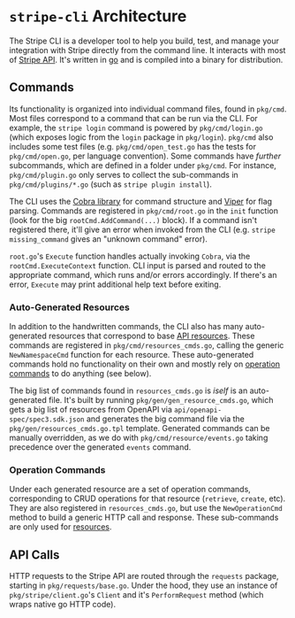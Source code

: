 # `stripe-cli` Architecture

The Stripe CLI is a developer tool to help you build, test, and manage your integration with Stripe directly from the command line. It interacts with most of [Stripe API](https://stripe.com/docs/api). It's written in [go](https://go.dev/) and is compiled into a binary for distribution.

## Commands

Its functionality is organized into individual command files, found in `pkg/cmd`. Most files correspond to a command that can be run via the CLI. For example, the `stripe login` command is powered by `pkg/cmd/login.go` (which exposes logic from the `login` package in `pkg/login`). `pkg/cmd` also includes some test files (e.g. `pkg/cmd/open_test.go` has the tests for `pkg/cmd/open.go`, per language convention). Some commands have _further_ subcommands, which are defined in a folder under `pkg/cmd`. For instance, `pkg/cmd/plugin.go` only serves to collect the sub-commands in `pkg/cmd/plugins/*.go` (such as `stripe plugin install`).

The CLI uses the [Cobra library](https://github.com/spf13/cobra) for command structure and [Viper](https://github.com/spf13/viper) for flag parsing. Commands are registered in `pkg/cmd/root.go` in the `init` function (look for the big `rootCmd.AddCommand(...)` block). If a command isn't registered there, it'll give an error when invoked from the CLI (e.g. `stripe missing_command` gives an "unknown command" error).

`root.go`'s `Execute` function handles actually invoking `Cobra`, via the `rootCmd.ExecuteContext` function. CLI input is parsed and routed to the appropriate command, which runs and/or errors accordingly. If there's an error, `Execute` may print additional help text before exiting.

### Auto-Generated Resources

In addition to the handwritten commands, the CLI also has many auto-generated resources that correspond to base [API resources](https://stripe.com/docs/api/charges). These commands are registered in `pkg/cmd/resources_cmds.go`, calling the generic `NewNamespaceCmd` function for each resource. These auto-generated commands hold no functionality on their own and mostly rely on [operation commands](#operation-commands) to do anything (see below).

The big list of commands found in `resources_cmds.go` is _iself_ is an auto-generated file. It's built by running `pkg/gen/gen_resource_cmds.go`, which gets a big list of resources from OpenAPI via `api/openapi-spec/spec3.sdk.json` and generates the big command file via the `pkg/gen/resources_cmds.go.tpl` template. Generated commands can be manually overridden, as we do with `pkg/cmd/resource/events.go` taking precedence over the generated `events` command.

### Operation Commands

Under each generated resource are a set of operation commands, corresponding to CRUD operations for that resource (`retrieve`, `create`, etc). They are also registered in `resources_cmds.go`, but use the `NewOperationCmd` method to build a generic HTTP call and response. These sub-commands are only used for [resources](#auto-generated-resources).

## API Calls

HTTP requests to the Stripe API are routed through the `requests` package, starting in `pkg/requests/base.go`. Under the hood, they use an instance of `pkg/stripe/client.go`'s `Client` and it's `PerformRequest` method (which wraps native go HTTP code).
